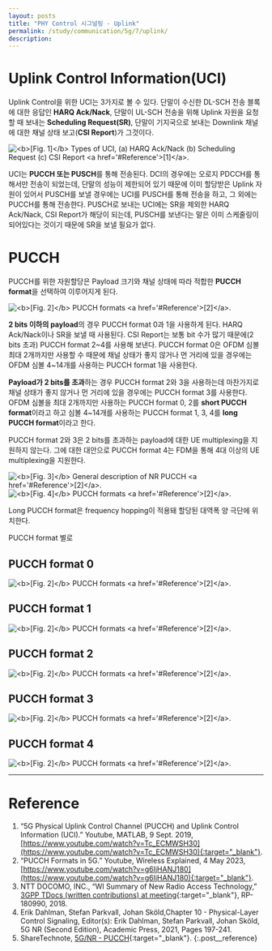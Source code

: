 ```yaml
---
layout: posts
title: "PHY Control 시그널링 - Uplink"
permalink: /study/communication/5g/7/uplink/
description:
---
```


# Uplink Control Information(UCI)

Uplink Control을 위한 UCI는 3가지로 볼 수 있다. 단말이 수신한 DL-SCH 전송 블록에 대한 응답인 **HARQ Ack/Nack**, 단말이 UL-SCH 전송을 위해 Uplink 자원을 요청할 때 보내는 **Scheduling Request(SR)**, 단말이 기지국으로 보내는 Downlink 채널에 대한 채널 상태 보고(**CSI Report**)가 그것이다.

<img class="modal" src="/_pages/study/communication/5g/images/7/uplink/1.png" alt="<b>[Fig. 1]</b> Types of UCI, (a) HARQ Ack/Nack (b) Scheduling Request (c) CSI Report <a href='#Reference'>[1]</a>."/>

UCI는 **PUCCH 또는 PUSCH**를 통해 전송된다. DCI의 경우에는 오로지 PDCCH를 통해서만 전송이 되었는데, 단말의 성능이 제한되어 있기 때문에 이미 할당받은 Uplink 자원이 있어서 PUSCH를 보낼 경우에는 UCI를 PUSCH를 통해 전송을 하고, 그 외에는 PUCCH를 통해 전송한다. PUSCH로 보내는 UCI에는 SR을 제외한 HARQ Ack/Nack, CSI Report가 해당이 되는데, PUSCH를 보낸다는 말은 이미 스케줄링이 되어있다는 것이기 때문에 SR을 보낼 필요가 없다.


# PUCCH

PUCCH를 위한 자원할당은 Payload 크기와 채널 상태에 따라 적합한 **PUCCH format**을 선택하여 이루어지게 된다.

<img class="modal img__medium" src="/_pages/study/communication/5g/images/7/uplink/2.png" alt="<b>[Fig. 2]</b> PUCCH formats <a href='#Reference'>[2]</a>."/>

**2 bits 이하의 payload**의 경우 PUCCH format 0과 1을 사용하게 된다. HARQ Ack/Nack이나 SR을 보낼 때 사용된다. CSI Report는 보통 bit 수가 많기 때문에(2 bits 초과) PUCCH format 2~4를 사용해 보낸다. PUCCH format 0은 OFDM 심볼 최대 2개까지만 사용할 수 때문에 채널 상태가 좋지 않거나 먼 거리에 있을 경우에는 OFDM 심볼 4~14개를 사용하는 PUCCH format 1을 사용한다.

**Payload가 2 bits를 초과**하는 경우 PUCCH format 2와 3을 사용하는데 마찬가지로 채널 상태가 좋지 않거나 먼 거리에 있을 경우에는 PUCCH format 3를 사용한다. OFDM 심볼을 최대 2개까지만 사용하는 PUCCH format 0, 2를 **short PUCCH format**이라고 하고 심볼 4~14개를 사용하는 PUCCH format 1, 3, 4를 **long PUCCH format**이라고 한다.

PUCCH format 2와 3은 2 bits를 초과하는 payload에 대한 UE multiplexing을 지원하지 않는다. 그에 대한 대안으로 PUCCH format 4는 FDM을 통해 4대 이상의 UE multiplexing을 지원한다.

<div class="post__stage-container">
    <div class="post__stage">
        <img class="modal" src="/_pages/study/communication/5g/images/7/uplink/3.png" alt="<b>[Fig. 3]</b> General description of NR PUCCH <a href='#Reference'>[2]</a>."/>
    </div>
    <div class="post__stage">
        <img class="modal" src="/_pages/study/communication/5g/images/7/uplink/4.png" alt="<b>[Fig. 4]</b> PUCCH formats <a href='#Reference'>[2]</a>."/>
    </div>
</div>

Long PUCCH format은 frequency hopping이 적용돼 할당된 대역폭 양 극단에 위치한다.

PUCCH format 별로

## PUCCH format 0

<img class="modal" src="/_pages/study/communication/5g/images/7/uplink/5_0.png" alt="<b>[Fig. 2]</b> PUCCH formats <a href='#Reference'>[2]</a>."/>

## PUCCH format 1

<img class="modal" src="/_pages/study/communication/5g/images/7/uplink/5_1.png" alt="<b>[Fig. 2]</b> PUCCH formats <a href='#Reference'>[2]</a>."/>

## PUCCH format 2

<img class="modal" src="/_pages/study/communication/5g/images/7/uplink/5_2.png" alt="<b>[Fig. 2]</b> PUCCH formats <a href='#Reference'>[2]</a>."/>

## PUCCH format 3

<img class="modal" src="/_pages/study/communication/5g/images/7/uplink/5_3.png" alt="<b>[Fig. 2]</b> PUCCH formats <a href='#Reference'>[2]</a>."/>

## PUCCH format 4

<img class="modal" src="/_pages/study/communication/5g/images/7/uplink/5_4.png" alt="<b>[Fig. 2]</b> PUCCH formats <a href='#Reference'>[2]</a>."/>

---

# <a name="Reference"></a>Reference

1. “5G Physical Uplink Control Channel (PUCCH) and Uplink Control Information (UCI).” Youtube, MATLAB, 9 Sept. 2019, [https://www.youtube.com/watch?v=Tc_ECMWSH30](https://www.youtube.com/watch?v=Tc_ECMWSH30){:target="_blank"}.
2. “PUCCH Formats in 5G.” Youtube, Wireless Explained, 4 May 2023, [https://www.youtube.com/watch?v=g6IjHANJ180](https://www.youtube.com/watch?v=g6IjHANJ180){:target="_blank"}.
3. NTT DOCOMO, INC., “WI Summary of New Radio Access Technology,” [3GPP TDocs (written contributions) at meeting](https://www.3gpp.org/dynareport?code=TDocExMtg--RP-80--18663.htm){:target="_blank"}, RP-180990, 2018.
4. Erik Dahlman, Stefan Parkvall, Johan Sköld,Chapter 10 - Physical-Layer Control Signaling, Editor(s): Erik Dahlman, Stefan Parkvall, Johan Sköld, 5G NR (Second Edition), Academic Press, 2021, Pages 197-241.
5. ShareTechnote, [5G/NR - PUCCH](https://www.sharetechnote.com/html/5G/5G_PUCCH.html){:target="_blank"}.
{:.post__reference}